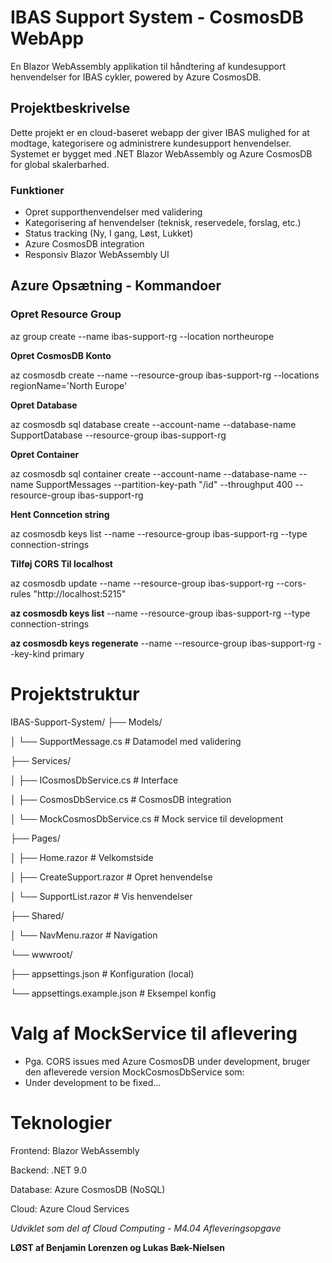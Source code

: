 # IBAS Support System - CosmosDB WebApp

En Blazor WebAssembly applikation til håndtering af kundesupport henvendelser for IBAS cykler, powered by Azure CosmosDB.

## Projektbeskrivelse

Dette projekt er en cloud-baseret webapp der giver IBAS mulighed for at modtage, kategorisere og administrere kundesupport henvendelser. Systemet er bygget med .NET Blazor WebAssembly og Azure CosmosDB for global skalerbarhed.

### Funktioner
- Opret supporthenvendelser med validering
- Kategorisering af henvendelser (teknisk, reservedele, forslag, etc.)
- Status tracking (Ny, I gang, Løst, Lukket)
- Azure CosmosDB integration
- Responsiv Blazor WebAssembly UI

## Azure Opsætning - Kommandoer

### Opret Resource Group

az group create --name ibas-support-rg --location northeurope

**Opret CosmosDB Konto**

az cosmosdb create --name <fint navn> --resource-group ibas-support-rg --locations regionName='North Europe'

**Opret Database**

az cosmosdb sql database create --account-name <fint navn> --database-name SupportDatabase --resource-group ibas-support-rg

**Opret Container**

az cosmosdb sql container create --account-name <fint navn> --database-name <databsename> --name SupportMessages --partition-key-path "/id" --throughput 400 --resource-group ibas-support-rg

**Hent Conncetion string** 

az cosmosdb keys list --name <fint navn> --resource-group ibas-support-rg --type connection-strings

**Tilføj CORS Til localhost** 

az cosmosdb update --name <fint navn> --resource-group ibas-support-rg --cors-rules "http://localhost:5215"

**az cosmosdb keys list** --name <fint navn> --resource-group ibas-support-rg --type connection-strings

**az cosmosdb keys regenerate** --name <fint navn> --resource-group ibas-support-rg --key-kind primary

# Projektstruktur


IBAS-Support-System/
├── Models/

│   └── SupportMessage.cs          # Datamodel med validering

├── Services/

│   ├── ICosmosDbService.cs        # Interface

│   ├── CosmosDbService.cs         # CosmosDB integration

│   └── MockCosmosDbService.cs     # Mock service til development

├── Pages/

│   ├── Home.razor                 # Velkomstside

│   ├── CreateSupport.razor        # Opret henvendelse

│   └── SupportList.razor          # Vis henvendelser

├── Shared/

│   └── NavMenu.razor              # Navigation

└── wwwroot/

 ├── appsettings.json           # Konfiguration (local)
    
 └── appsettings.example.json   # Eksempel konfig

# Valg af MockService til aflevering
- Pga. CORS issues med Azure CosmosDB under development, bruger den afleverede version MockCosmosDbService som:
- Under development to be fixed...

# Teknologier
Frontend: Blazor WebAssembly

Backend: .NET 9.0

Database: Azure CosmosDB (NoSQL)

Cloud: Azure Cloud Services

*Udviklet som del af Cloud Computing - M4.04 Afleveringsopgave*

**LØST af Benjamin Lorenzen og Lukas Bæk-Nielsen** 
